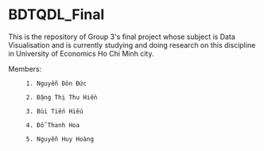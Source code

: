 # BDTQDL_Final
This is the repository of Group 3's final project whose subject is Data Visualisation and is currently studying and doing research on this discipline in University of Economics Ho Chi Minh city. 

Members: 

         1. Nguyễn Đôn Đức 

         2. Đặng Thị Thu Hiền 
         
         3. Bùi Tiến Hiếu
         
         4. Đỗ Thanh Hoa 
         
         5. Nguyễn Huy Hoàng
